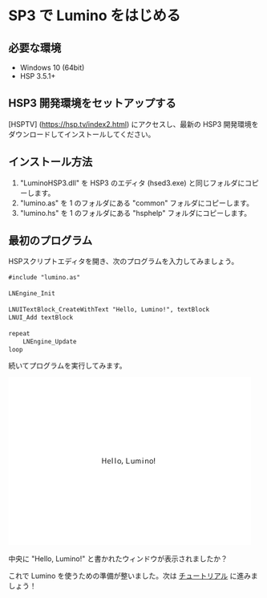 SP3 で Lumino をはじめる
==========

必要な環境
----------

- Windows 10 (64bit)
- HSP 3.5.1+

HSP3 開発環境をセットアップする
----------

[HSPTV] (https://hsp.tv/index2.html) にアクセスし、最新の HSP3 開発環境をダウンロードしてインストールしてください。

インストール方法
--------------------

1. "LuminoHSP3.dll" を HSP3 のエディタ (hsed3.exe) と同じフォルダにコピーします。
2. "lumino.as" を 1 のフォルダにある "common" フォルダにコピーします。
3. "lumino.hs" を 1 のフォルダにある "hsphelp" フォルダにコピーします。


最初のプログラム
----------

HSPスクリプトエディタを開き、次のプログラムを入力してみましょう。

```hsp
#include "lumino.as"

LNEngine_Init

LNUITextBlock_CreateWithText "Hello, Lumino!", textBlock
LNUI_Add textBlock

repeat
    LNEngine_Update
loop
```

続いてプログラムを実行してみます。

![](img/first-program.png)

中央に "Hello, Lumino!" と書かれたウィンドウが表示されましたか？

これで Lumino を使うための準備が整いました。次は [チュートリアル](../first-tutorial/1-basic.md) に進みましょう！
